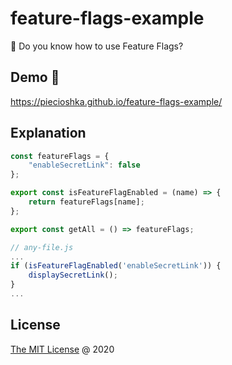 # feature-flags-example

:ledger: Do you know how to use Feature Flags?

## Demo 🎉

<https://piecioshka.github.io/feature-flags-example/>

## Explanation

```js
const featureFlags = {
    "enableSecretLink": false
};

export const isFeatureFlagEnabled = (name) => {
    return featureFlags[name];
};

export const getAll = () => featureFlags;
```

```js
// any-file.js
...
if (isFeatureFlagEnabled('enableSecretLink')) {
    displaySecretLink();
}
...
```

## License

[The MIT License](http://piecioshka.mit-license.org) @ 2020
